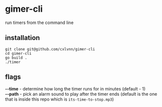 # gimer-cli
run timers from the command line

## installation
```
git clone git@github.com/cxlvnn/gimer-cli
cd gimer-cli
go build .
./timer
```

## flags
**--time** - determine how long the timer runs for in minutes (default - 1)  
**--path** - pick an alarm sound to play after the timer ends (default is the one that is inside this repo which is `its-time-to-stop.mp3`)  
